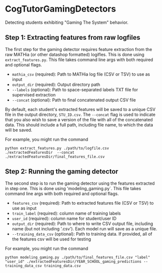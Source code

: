 # CogTutorGamingDetectors
Detecting students exhibiting "Gaming The System" behavior.


## Step 1: Extracting features from raw logfiles
The first step for the gaming detector requires feature extraction from the raw MATHia (or other datashop formatted) logifles.
This is done using `extract_features.py`. This file takes command line args with both required and optional flags.

* `mathia_csv` (required): Path to MATHia log file (CSV or TSV) to use as input
* `output_dir` (required): Output directory path
* `--labels` (optional): Path to space-separated labels TXT file for supervised extraction 
* `--concat` (optional): Path to final concatenated output CSV file

By default, each student's extracted features will be saved to a unique CSV file in the output directory, `STU_ID.csv`.
The `--concat` flag is used to indicate that you also wish to save a version of the file with all of the concatenated data.
This should include a full path, including file name, to which the data will be saved.

For example, you might run the command
```
python extract_features.py ./path/to/logfile.csv ./extractedFeaturesDir  --concat ./extractedFeaturesDir/final_features_file.csv
```


## Step 2: Running the gaming detector

The second step is to run the gaming detector using the features extracted in step one. This
is done using 'modeling_gaming.py`. This file takes command line args with both required and optional
flags.

* `features_csv` (required): Path to extracted features file (CSV or TSV) to use as input
* `train_label` (required): column name of training labels
* `user_id` (required): column name for student/user ID
* `output_dir` (required): Path to where to write CSV output file, including name (but not including '.csv'). Each model run will save as a unique file.
* `--training_data_csv` (optional): Path to training data. If provided, all of the features csv will be used for testing

For example, you might run the command
``` 
python modeling_gaming.py ./path/to/final_features_file.csv "label" "user_id" ./extractedFeaturesDir/YEAR_SCHOOL_gaming_predictions --training_data_csv training_data.csv
```